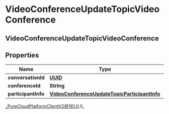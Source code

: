 # VideoConferenceUpdateTopicVideoConference

## VideoConferenceUpdateTopicVideoConference

## Properties

|Name | Type | Description | Notes|
|------------ | ------------- | ------------- | -------------|
| **conversationId** | [**UUID**](UUID) |  | [optional] |
| **conferenceId** | **String** |  | [optional] |
| **participantInfo** | [**VideoConferenceUpdateTopicParticipantInfo**](VideoConferenceUpdateTopicParticipantInfo) |  | [optional] |



_PureCloudPlatformClientV2@161.0.0_
